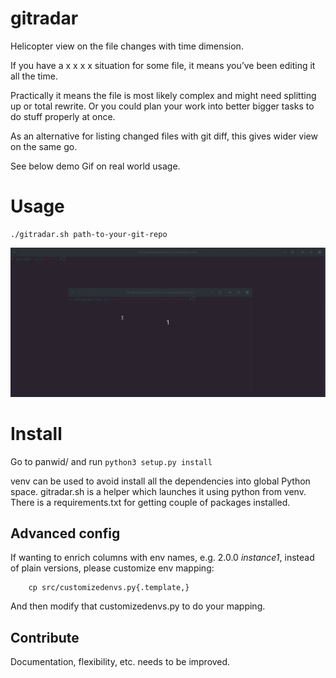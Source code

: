 # gitradar

Helicopter view on the file changes with time dimension.

If you have a x x x x situation for some file, it means you’ve been editing it all the time. 

Practically it means the file is most likely complex and might need splitting up or total rewrite. Or you could plan your work into better bigger tasks to do stuff properly at once.

As an alternative for listing changed files with git diff, this gives wider view on the same go.

See below demo Gif on real world usage.
# Usage

```
./gitradar.sh path-to-your-git-repo
```

![Demo gif](https://github.com/softagram/gitradar/blob/master/gitradar.gif)


# Install

Go to panwid/ and run   `python3 setup.py install`

venv can be used to avoid install all the dependencies into global Python space. gitradar.sh is a helper which launches it using python from venv. There is a requirements.txt for getting couple of packages installed.



## Advanced config

If wanting to enrich columns with env names, e.g. 2.0.0 *instance1*,
instead of plain versions, please customize env mapping:

```
    cp src/customizedenvs.py{.template,}
```

And then modify that customizedenvs.py to do your mapping.

## Contribute

Documentation, flexibility, etc. needs to be improved.

